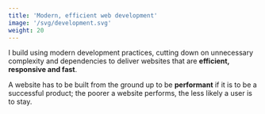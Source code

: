 ```yaml
---
title: 'Modern, efficient web development'
image: '/svg/development.svg'
weight: 20
---
```


I build using modern development practices, cutting down on unnecessary complexity and dependencies to deliver websites that are **efficient, responsive and fast**.

A website has to be built from the ground up to be **performant** if it is to be a successful product; the poorer a website performs, the less likely a user is to stay.
